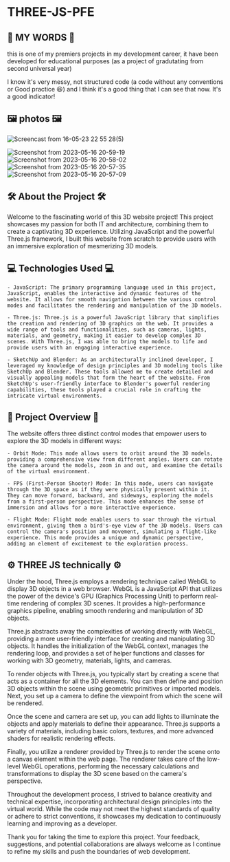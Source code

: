 # THREE-JS-PFE

## 🎤 MY WORDS 🎤

this is one of my premiers projects in my development career, it have been developed for educational purposes (as a project of gradutating from second universal year)

I know it's very messy, not structured code (a code without any conventions or Good practice 😆) and I think it's a good thing that I can see that now. It's a good indicator!



## 🖼 photos 🖼
![Screencast from 16-05-23 22 55 28(5)](https://github.com/Mohanad-ALNUNU/THREE-JS-PFE/assets/61779813/c7a9e67e-9262-4403-b8cb-82cace1596c5)

![Screenshot from 2023-05-16 20-59-19](https://github.com/Mohanad-ALNUNU/THREE-JS-PFE/assets/61779813/c40b0d33-7247-4445-bb2a-0e4ecd65e5d9)
![Screenshot from 2023-05-16 20-58-02](https://github.com/Mohanad-ALNUNU/THREE-JS-PFE/assets/61779813/8ea2ef98-4a03-42e3-9176-a70d28abfbb0)
![Screenshot from 2023-05-16 20-57-35](https://github.com/Mohanad-ALNUNU/THREE-JS-PFE/assets/61779813/a19d8137-63ab-4c1e-a143-42941d896ce6)
![Screenshot from 2023-05-16 20-57-09](https://github.com/Mohanad-ALNUNU/THREE-JS-PFE/assets/61779813/0b82c10a-0f73-4498-8b6d-83c3a46fd426)



## 🛠️ About the Project 🛠️

Welcome to the fascinating world of this 3D website project! This project showcases my passion for both IT and architecture, combining them to create a captivating 3D experience. Utilizing JavaScript and the powerful Three.js framework, I built this website from scratch to provide users with an immersive exploration of mesmerizing 3D models.

## 💻 Technologies Used 💻

    - JavaScript: The primary programming language used in this project, JavaScript, enables the interactive and dynamic features of the website. It allows for smooth navigation between the various control modes and facilitates the rendering and manipulation of the 3D models.

    - Three.js: Three.js is a powerful JavaScript library that simplifies the creation and rendering of 3D graphics on the web. It provides a wide range of tools and functionalities, such as cameras, lights, materials, and geometry, making it easier to develop complex 3D scenes. With Three.js, I was able to bring the models to life and provide users with an engaging interactive experience.

    - SketchUp and Blender: As an architecturally inclined developer, I leveraged my knowledge of design principles and 3D modeling tools like SketchUp and Blender. These tools allowed me to create detailed and visually appealing models that form the heart of the website. From SketchUp's user-friendly interface to Blender's powerful rendering capabilities, these tools played a crucial role in crafting the intricate virtual environments.

## 🔎 Project Overview 🔎

The website offers three distinct control modes that empower users to explore the 3D models in different ways:

    - Orbit Mode: This mode allows users to orbit around the 3D models, providing a comprehensive view from different angles. Users can rotate the camera around the models, zoom in and out, and examine the details of the virtual environment.

    - FPS (First-Person Shooter) Mode: In this mode, users can navigate through the 3D space as if they were physically present within it. They can move forward, backward, and sideways, exploring the models from a first-person perspective. This mode enhances the sense of immersion and allows for a more interactive experience.

    - Flight Mode: Flight mode enables users to soar through the virtual environment, giving them a bird's-eye view of the 3D models. Users can control the camera's position and movement, simulating a flight-like experience. This mode provides a unique and dynamic perspective, adding an element of excitement to the exploration process.

## ⚙️ THREE JS technically ⚙️

Under the hood, Three.js employs a rendering technique called WebGL to display 3D objects in a web browser. WebGL is a JavaScript API that utilizes the power of the device's GPU (Graphics Processing Unit) to perform real-time rendering of complex 3D scenes. It provides a high-performance graphics pipeline, enabling smooth rendering and manipulation of 3D objects.

Three.js abstracts away the complexities of working directly with WebGL, providing a more user-friendly interface for creating and manipulating 3D objects. It handles the initialization of the WebGL context, manages the rendering loop, and provides a set of helper functions and classes for working with 3D geometry, materials, lights, and cameras.

To render objects with Three.js, you typically start by creating a scene that acts as a container for all the 3D elements. You can then define and position 3D objects within the scene using geometric primitives or imported models. Next, you set up a camera to define the viewpoint from which the scene will be rendered.

Once the scene and camera are set up, you can add lights to illuminate the objects and apply materials to define their appearance. Three.js supports a variety of materials, including basic colors, textures, and more advanced shaders for realistic rendering effects.

Finally, you utilize a renderer provided by Three.js to render the scene onto a canvas element within the web page. The renderer takes care of the low-level WebGL operations, performing the necessary calculations and transformations to display the 3D scene based on the camera's perspective.

Throughout the development process, I strived to balance creativity and technical expertise, incorporating architectural design principles into the virtual world. While the code may not meet the highest standards of quality or adhere to strict conventions, it showcases my dedication to continuously learning and improving as a developer.

Thank you for taking the time to explore this project. Your feedback, suggestions, and potential collaborations are always welcome as I continue to refine my skills and push the boundaries of web development.
